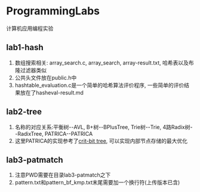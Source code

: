 # ProgrammingLabs

计算机应用编程实验

## lab1-hash

1. 数组搜索相关: array_search.c, array_search, array-result.txt, 哈希表以及布隆过滤器类似
2. 公共头文件放在public.h中
3. hashtable_evaluation.c是一个简单的哈希算法评价程序, 一些简单的评价结果放在了hasheval-result.md

## lab2-tree

1. 名称的对应关系:平衡树--AVL, B+树--BPlusTree, Trie树--Trie, 4路Radix树--RadixTree, PATRICA--PATRICA
2. 这里PATRICA的实现参考了[crit-bit tree](https://github.com/agl/critbit), 可以实现内部节点存储的最大优化

## lab3-patmatch

1. 注意PWD需要在目录lab3-patmatch之下
2. pattern.txt和pattern_bf_kmp.txt末尾需要加一个换行符(上传版本已含)
